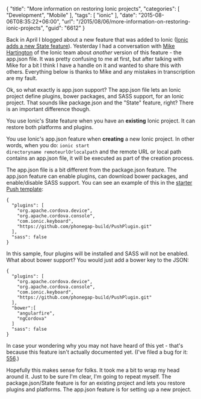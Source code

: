 {
	"title": "More information on restoring Ionic projects",
	"categories": [
		"Development",
		"Mobile"
	],
	"tags": [
		"ionic"
	],
	"date": "2015-08-06T08:35:22+06:00",
	"url": "/2015/08/06/more-information-on-restoring-ionic-projects",
	"guid": "6612"
}

Back in April I blogged about a new feature that was added to Ionic (<a href="http://www.raymondcamden.com/2015/04/20/ionic-adds-a-new-state-feature">Ionic adds a new State feature</a>). Yesterday I had a conversation with <a href="https://twitter.com/mhartington">Mike Hartington</a> of the Ionic team about <em>another</em> version of this feature - the app.json file. It was pretty confusing to me at first, but after talking with Mike for a bit I think I have a handle on it and wanted to share this with others. Everything below is thanks to Mike and any mistakes in transcription are my fault.

<!--more-->

Ok, so what exactly is app.json support? The app.json file lets an Ionic project define plugins, bower packages, and SASS support, for an Ionic project. That sounds like package.json and the "State" feature, right? There is an important difference though.

You use Ionic's State feature when you have an <strong>existing</strong> Ionic project. It can restore both platforms and plugins.

You use Ionic's app.json feature when <strong>creating</strong> a new Ionic project. In other words, when you do: <code>ionic start directoryname remoteurlOrlocalpath</code> and the remote URL or local path contains an app.json file, it will be executed as part of the creation process.

The app.json file is a bit different from the package.json feature. The app.json feature can enable plugins, can download bower packages, and enable/disable SASS support. You can see an example of this in the <a href="https://github.com/driftyco/ionic-starter-push">starter Push template</a>:

<pre><code class="language-javascript">{
  "plugins": [
    "org.apache.cordova.device",
    "org.apache.cordova.console",
    "com.ionic.keyboard",
    "https://github.com/phonegap-build/PushPlugin.git"
  ],
  "sass": false
}</code></pre>

In this sample, four plugins will be installed and SASS will not be enabled. What about bower support? You would just add a bower key to the JSON:


<pre><code class="language-javascript">{
  "plugins": [
    "org.apache.cordova.device",
    "org.apache.cordova.console",
    "com.ionic.keyboard",
    "https://github.com/phonegap-build/PushPlugin.git"
  ],
  "bower":[
    "angularfire",
    "ngCordova"
  ]
  "sass": false
}</code></pre>

In case your wondering why you may not have heard of this yet - that's because this feature isn't actually documented yet. (I've filed a bug for it: <a href="https://github.com/driftyco/ionic-cli/issues/556">556</a>.) 

Hopefully this makes sense for folks. It took me a bit to wrap my head around it. Just to be sure I'm clear, I'm going to repeat myself. The package.json/State feature is for an existing project and lets you restore plugins and platforms. The app.json feature is for setting up a new project.